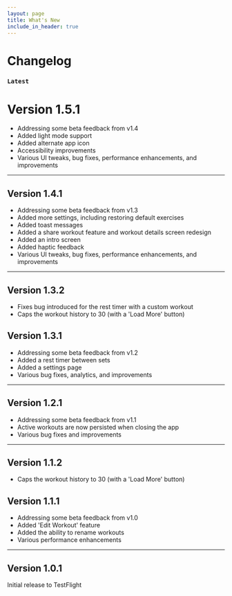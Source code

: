 ```yaml
---
layout: page
title: What's New
include_in_header: true
---
```


# Changelog

### `Latest`

# **Version 1.5.1**

- Addressing some beta feedback from v1.4
- Added light mode support
- Added alternate app icon
- Accessibility improvements
- Various UI tweaks, bug fixes, performance enhancements, and improvements

___

## **Version 1.4.1**
- Addressing some beta feedback from v1.3
- Added more settings, including restoring default exercises
- Added toast messages
- Added a share workout feature and workout details screen redesign
- Added an intro screen
- Added haptic feedback
- Various UI tweaks, bug fixes, performance enhancements, and improvements

___

## **Version 1.3.2**
- Fixes bug introduced for the rest timer with a custom workout
- Caps the workout history to 30 (with a 'Load More' button)

## **Version 1.3.1**
- Addressing some beta feedback from v1.2
- Added a rest timer between sets
- Added a settings page
- Various bug fixes, analytics, and improvements

___

## **Version 1.2.1**
- Addressing some beta feedback from v1.1
- Active workouts are now persisted when closing the app
- Various bug fixes and improvements

___

## **Version 1.1.2**
- Caps the workout history to 30 (with a 'Load More' button)


## **Version 1.1.1**
- Addressing some beta feedback from v1.0
- Added 'Edit Workout' feature
- Added the ability to rename workouts
- Various performance enhancements

___

## **Version 1.0.1**
Initial release to TestFlight
